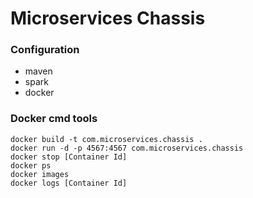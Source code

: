 # Microservices Chassis

### Configuration
- maven 
- spark
- docker

### Docker cmd tools

```
docker build -t com.microservices.chassis .
docker run -d -p 4567:4567 com.microservices.chassis
docker stop [Container Id]
docker ps 
docker images 
docker logs [Container Id]
```